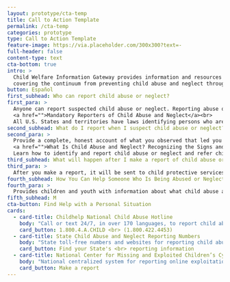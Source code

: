 ```yaml
---
layout: prototype/cta-temp
title: Call to Action Template
permalink: /cta-temp
categories: prototype
type: Call to Action Template
feature-image: https://via.placeholder.com/300x300?text=-
full-header: false
content-type: text
cta-bottom: true
intro: >
  Child Welfare Information Gateway provides information and resources on a wide range of child welfare topics,
  covering the continuum from preventing child abuse and neglect through adoption. To support professionals working with children and families involved with child welfare, we offer current information, research, statistics, best practices, and other materials on the topics listed below.
button: Español
first_subhead: Who can report child abuse or neglect? 
first_para: >
  Anyone can report suspected child abuse or neglect. Reporting abuse or neglect can protect a child and get help for a family. <br><br>
  <a href="">Mandatory Reporters of Child Abuse and Neglect</a><br>
  All U.S. States and territories have laws identifying persons who are required to report suspected child abuse or neglect. Mandatory reporters may include social workers, teachers and other school personnel, child care providers, physicians and other health-care workers, mental health professionals, and law enforcement officers. Some States require any person who suspects child abuse or neglect to report.
second_subhead: What do I report when I suspect child abuse or neglect? 
second_para: >
  Provide a complete, honest account of what you observed that led you to suspect the occurrence of child abuse or neglect. Any reasonable suspicion is sufficient. <br><br>
  <a href="">What Is Child Abuse and Neglect? Recognizing the Signs and Symptoms</a><br>
  Learn how to identify and report child abuse or neglect and refer children who may have been maltreated. This factsheet provides information on the legal definitions, different types, and signs and symptoms of abuse and neglect.
third_subhead: What will happen after I make a report of child abuse or neglect? 
third_para: >
  After you make a report, it will be sent to child protective services (CPS). When CPS receives a report, the CPS worker reviews the information and determines if an investigation is needed. The CPS worker may talk with the family, the child, or others to help determine what is making the child unsafe. The CPS worker can help parents or other caregivers get services, education, or other assistance.
fourth_subhead: How You Can Help Someone Who Is Being Abused or Neglected.
fourth_para: >
  Provides children and youth with information about what child abuse and neglect is and what to do if they are concerned about the safety and well-being of another child. See more resources on this topic. 
fifth_subhead: M
cta-button: Find Help with a Personal Situation
cards:
  - card-title: Childhelp National Child Abuse Hotline
    body: "Call or text 24/7, in over 170 languages, to report child abuse or neglect."
    card_button: 1.800.4.A.CHILD <br> (1.800.422.4453)
  - card-title: State Child Abuse and Neglect Reporting Numbers
    body: "State toll-free numbers and websites for reporting child abuse and neglect."
    card_button: Find your State's <br> reporting information
  - card-title: National Center for Missing and Exploited Children’s Cyber Tipline
    body: "National centralized system for reporting online exploitation of children."
    card_button: Make a report
---
```


